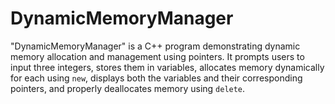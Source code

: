 # DynamicMemoryManager
 "DynamicMemoryManager" is a C++ program demonstrating dynamic memory allocation and management using pointers. It prompts users to input three integers, stores them in variables, allocates memory dynamically for each using `new`, displays both the variables and their corresponding pointers, and properly deallocates memory using `delete`.
